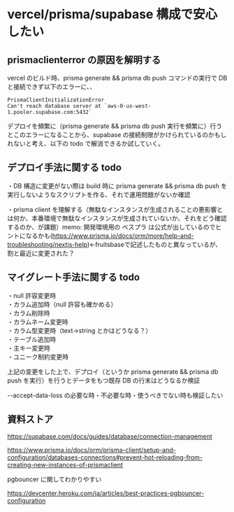 # vercel/prisma/supabase 構成で安心したい

## prismaclienterror の原因を解明する

vercel のビルド時、prisma generate && prisma db push コマンドの実行で DB と接続できず以下のエラーに、、

```
PrismaClientInitializationError
Can't reach database server at `aws-0-us-west-1.pooler.supabase.com:5432`
```

デプロイを頻繁に（prisma generate && prisma db push 実行を頻繁に）行うとこのエラーになることから、supabase の接続制限がかけられているのかもしれないと考え、以下の todo で解消できるか試していく。

## デプロイ手法に関する todo

・DB 構造に変更がない際は build 時に prisma generate && prisma db push を実行しないようなスクリプトを作る、それで運用問題がないか確認

・prisma
client を理解する（無駄なインスタンスが生成されることの悪影響とは何か、本番環境で無駄なインスタンスが生成されていないか、それをどう確認するのか、が課題）memo: 開発環境用の ベスプラ は公式が出しているのでヒントになるかも(https://www.prisma.io/docs/orm/more/help-and-troubleshooting/nextjs-help)←fruitsbaseで記述したものと異なっているが、割と最近に変更された？

## マイグレート手法に関する todo

・null 許容変更時  
・カラム追加時（null 許容も確かめる）  
・カラム削除時  
・カラムネーム変更時  
・カラム型変更時（text→string とかはどうなる？）  
・テーブル追加時  
・主キー変更時  
・ユニーク制約変更時

上記の変更をした上で、デプロイ（というか prisma generate && prisma db push を実行）を行うとデータをもつ既存 DB の行末はどうなるか検証

--accept-data-loss の必要な時・不必要な時・使うべきでない時も検証したい

## 資料ストア

https://supabase.com/docs/guides/database/connection-management

https://www.prisma.io/docs/orm/prisma-client/setup-and-configuration/databases-connections#prevent-hot-reloading-from-creating-new-instances-of-prismaclient

pgbouncer に関してわかりやすい

https://devcenter.heroku.com/ja/articles/best-practices-pgbouncer-configuration
